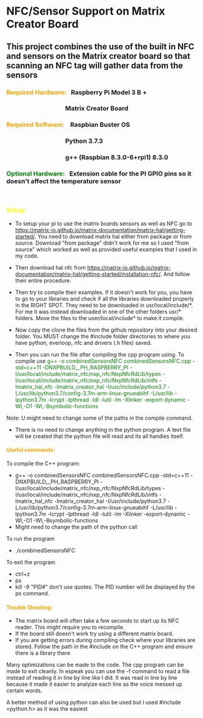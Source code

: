 # NFC/Sensor Support on Matrix Creator Board
## This project combines the use of the built in NFC and sensors on the Matrix creator board so that scanning an NFC tag will gather data from the sensors

### <span style="color: Orange"> Required Hardware: </span>&ensp;Raspberry Pi Model 3 B +
### &emsp;&emsp;&emsp;&emsp;&emsp;&emsp;&emsp;&emsp;&emsp;&ensp;Matrix Creator Board 
### <span style="color: Orange"> Required Software: </span> &nbsp;&nbsp;&nbsp;Raspbian Buster OS
### &emsp;&emsp;&emsp;&emsp;&emsp;&emsp;&emsp;&emsp;&emsp;&ensp;Python 3.7.3
### &emsp;&emsp;&emsp;&emsp;&emsp;&emsp;&emsp;&emsp;&emsp;&ensp;g++ (Raspbian 8.3.0-6+rpi1) 8.3.0
### <span style="color: Green"> Optional Hardware: </span> &ensp;Extension cable for the PI GPIO pins so it doesn't affect the temperature sensor      

<br/>

### <span style="color: Yellow"> Setup: </span>
- To setup your pi to use the matrix boards sensors as well as NFC go to https://matrix-io.github.io/matrix-documentation/matrix-hal/getting-started/. You need to download matrix hal either from package or from source. Download "from package" didn't work for me so I used "from source" which worked as well as provided useful examples that I used in my code.

- Then download hal nfc from https://matrix-io.github.io/matrix-documentation/matrix-hal/getting-started/installation-nfc/. And follow their entire procedure. 

- Then try to compile their examples. If it doesn't work for you, you have to go to your libraries and check if all the libraries downloaded properly in the RIGHT SPOT. They need to be downloaded in usr/local/include/\*. For me it was instead downloaded in one of the other folders usr/\* folders. Move the files to the user/local/include\* to make it compile.

- Now copy the clone the files from the github repository into your desired folder. You MUST change the #include folder directories to where you have python, everloop, nfc and drivers (.h files) saved.

- Then you can run the file after compiling the cpp program using. To compile use <span style="color: Green"> g++ -o combinedSensorsNFC combinedSensorsNFC.cpp -std=c++11 -DNXPBUILD__PH_RASPBERRY_PI -I/usr/local/include/matrix_nfc/nxp_nfc/NxpNfcRdLib/types -I/usr/local/include/matrix_nfc/nxp_nfc/NxpNfcRdLib/intfs -lmatrix_hal_nfc -lmatrix_creator_hal -I/usr/include/python3.7 -L/usr/lib/python3.7/config-3.7m-arm-linux-gnueabihf -L/usr/lib -lpython3.7m -lcrypt -lpthread -ldl  -lutil -lm  -Xlinker -export-dynamic -Wl,-O1 -Wl,-Bsymbolic-functions
</span> 
Note: U might need to change some of the paths in the compile command.

- There is no need to change anything in the python program. A text file will be created that the python file will read and its all handles itself.

#### <span style="color: Orange"> Useful commands: </span>

To compile the C++ program: 
- g++ -o combinedSensorsNFC combinedSensorsNFC.cpp -std=c++11 -DNXPBUILD__PH_RASPBERRY_PI -I/usr/local/include/matrix_nfc/nxp_nfc/NxpNfcRdLib/types -I/usr/local/include/matrix_nfc/nxp_nfc/NxpNfcRdLib/intfs -lmatrix_hal_nfc -lmatrix_creator_hal -I/usr/include/python3.7 -L/usr/lib/python3.7/config-3.7m-arm-linux-gnueabihf -L/usr/lib -lpython3.7m -lcrypt -lpthread -ldl  -lutil -lm  -Xlinker -export-dynamic -Wl,-O1 -Wl,-Bsymbolic-functions
- Might need to change the path of the python call

To run the program
- ./combinedSensorsNFC

To exit the program
- ctrl+z
- ps
- kill -9 "PID#" don't use quotes. The PID number will be displayed by the ps command. 

#### <span style="color: Orange"> Trouble Shooting: </span> 
- The matrix board will often take a few seconds to start up its NFC reader. This might require you to recompile. 
- If the board still doesn't work try using a different matrix board.
- If you are getting errors during compiling check where your libraries are stored. Follow the path in the #include on the C++ program and ensure there is a library there

Many optimizations can be made to the code. The cpp program can be made to exit cleanly. In espeak you can use the -f command to read a file instead of reading it in line by line like I did. It was read in line by line because it made it easier to analyize each line as the voice messed up certain words.

A better method of using python can also be used but I used \#include <python.h> as it was the easiest